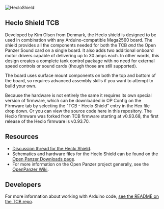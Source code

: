 ![HecloShield](http://www.openpanzer.org/downloads/members/hecloshield/HecloShield_git.jpg)

## Heclo Shield TCB
Developed by Kim Olsen from Denmark, the Heclo shield is designed to be used in combination with any Arduino-compatible Mega2560 board. The shield provides all the components needed for both the TCB _and_ the Open Panzer Sound card on a single board. It also adds two additional onboard motor drivers capable of delivering up to 30 amps each. In other words, this design creates a complete tank control package with no need for external speed controls or sound cards (though those are still supported).

The board uses surface mount components on both the top and bottom of the board, so requires advanced assembly skills if you want to attempt to build your own.

Because the hardware is not entirely the same it requires its own special version of firmware, which can be downloaded in OP Config on the Firmware tab by selecting the "TCB - Heclo Shield" entry in the Hex file drop down. Or you can view the source code here in this repository. The Heclo firmware was forked from TCB firmware starting at v0.93.68, the first release of the Heclo firmware is v0.93.70. 

## Resources
  * [Discussion thread for the Heclo Shield](http://openpanzer.org/forum/index.php?topic=240.0). 
  * Schematics and hardware files for the Heclo Shield can be found on the [Open Panzer Downloads page](http://openpanzer.org/downloads).
  * For more information on the Open Panzer project generally, see the [OpenPanzer Wiki](http://wiki.openpanzer.org).

## Developers
For more information about working with Arduino code, [see the README on the TCB repo](https://github.com/OpenPanzerProject/TCB). 
